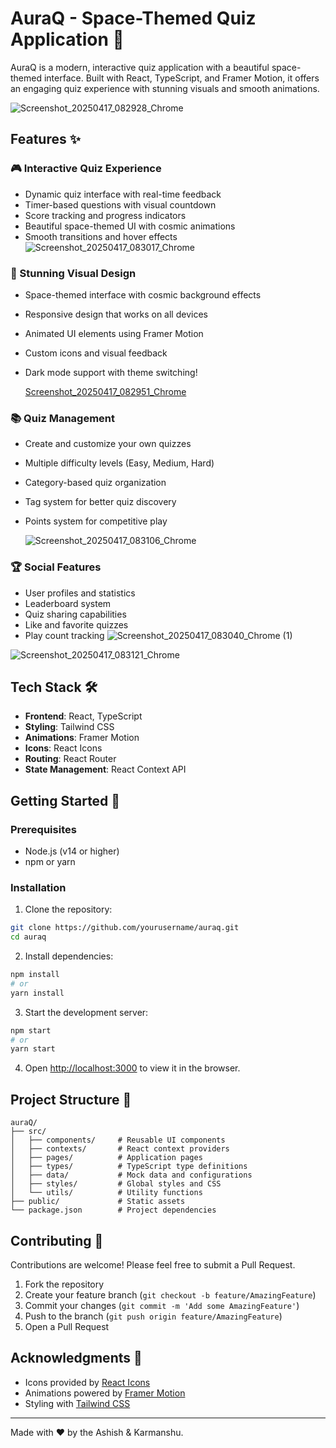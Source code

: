 # AuraQ - Space-Themed Quiz Application 🚀

AuraQ is a modern, interactive quiz application with a beautiful space-themed interface. Built with React, TypeScript, and Framer Motion, it offers an engaging quiz experience with stunning visuals and smooth animations.

![Screenshot_20250417_082928_Chrome](https://github.com/user-attachments/assets/ed22b447-cfb8-4979-a7c4-af4d8eaf55f4)



## Features ✨

### 🎮 Interactive Quiz Experience
- Dynamic quiz interface with real-time feedback
- Timer-based questions with visual countdown
- Score tracking and progress indicators
- Beautiful space-themed UI with cosmic animations
- Smooth transitions and hover effects
![Screenshot_20250417_083017_Chrome](https://github.com/user-attachments/assets/446fc273-f90a-4641-bb4b-a03e8f21663a)


### 🎨 Stunning Visual Design
- Space-themed interface with cosmic background effects
- Responsive design that works on all devices
- Animated UI elements using Framer Motion
- Custom icons and visual feedback
- Dark mode support with theme switching!

  [Screenshot_20250417_082951_Chrome](https://github.com/user-attachments/assets/a081797e-24ea-4931-ae5e-2d6f55e3558a)


### 📚 Quiz Management
- Create and customize your own quizzes
- Multiple difficulty levels (Easy, Medium, Hard)
- Category-based quiz organization
- Tag system for better quiz discovery
- Points system for competitive play

  ![Screenshot_20250417_083106_Chrome](https://github.com/user-attachments/assets/517bc599-ae6c-4807-8b7a-d99aeef657bd)


### 🏆 Social Features
- User profiles and statistics
- Leaderboard system
- Quiz sharing capabilities
- Like and favorite quizzes
- Play count tracking
![Screenshot_20250417_083040_Chrome (1)](https://github.com/user-attachments/assets/a656a7cf-0993-41b0-b64f-f7367457fcaf)

![Screenshot_20250417_083121_Chrome](https://github.com/user-attachments/assets/16f5e6d6-ca01-4580-b76b-880afe756485)


## Tech Stack 🛠️

- **Frontend**: React, TypeScript
- **Styling**: Tailwind CSS
- **Animations**: Framer Motion
- **Icons**: React Icons
- **Routing**: React Router
- **State Management**: React Context API

## Getting Started 🚀

### Prerequisites
- Node.js (v14 or higher)
- npm or yarn

### Installation

1. Clone the repository:
```bash
git clone https://github.com/yourusername/auraq.git
cd auraq
```

2. Install dependencies:
```bash
npm install
# or
yarn install
```

3. Start the development server:
```bash
npm start
# or
yarn start
```

4. Open [http://localhost:3000](http://localhost:3000) to view it in the browser.

## Project Structure 📁

```
auraQ/
├── src/
│   ├── components/     # Reusable UI components
│   ├── contexts/       # React context providers
│   ├── pages/          # Application pages
│   ├── types/          # TypeScript type definitions
│   ├── data/           # Mock data and configurations
│   ├── styles/         # Global styles and CSS
│   └── utils/          # Utility functions
├── public/             # Static assets
└── package.json        # Project dependencies
```

## Contributing 🤝

Contributions are welcome! Please feel free to submit a Pull Request.

1. Fork the repository
2. Create your feature branch (`git checkout -b feature/AmazingFeature`)
3. Commit your changes (`git commit -m 'Add some AmazingFeature'`)
4. Push to the branch (`git push origin feature/AmazingFeature`)
5. Open a Pull Request

## Acknowledgments 🙏

- Icons provided by [React Icons](https://react-icons.github.io/react-icons/)
- Animations powered by [Framer Motion](https://www.framer.com/motion/)
- Styling with [Tailwind CSS](https://tailwindcss.com/)

---

Made with ❤️ by the Ashish & Karmanshu.
